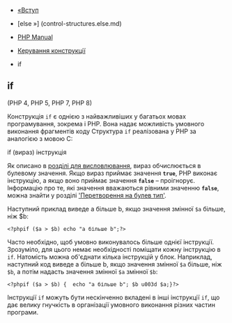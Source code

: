 - [«Вступ](control-structures.intro.md)
- [else »] (control-structures.else.md)

- [PHP Manual](index.md)
- [Керування конструкції](language.control-structures.md)
- if

## if

(PHP 4, PHP 5, PHP 7, PHP 8)

Конструкція `if` є однією з найважливіших у багатьох мовах
програмування, зокрема і PHP. Вона надає можливість
умовного виконання фрагментів коду Структура `if` реалізована у PHP
за аналогією з мовою C:

if (вираз)
інструкція

Як описано в [розділі для висловлювання](language.expressions.md),
вираз обчислюється в булевому значення. Якщо вираз приймає
значення **`true`**, PHP виконає інструкцію, а якщо воно приймає
значення **`false`** – проігнорує. Інформацію про те, які значення
вважаються рівними значенню **`false`**, можна знайти у розділі
['Перетворення на булев
тип'](language.types.boolean.md#language.types.boolean.casting).

Наступний приклад виведе a більше b, якщо значення змінної `$a`
більше, ніж $b:

` <?phpif ($a > $b) echo "a більше b";?> `

Часто необхідно, щоб умовно виконувалось більше однієї інструкції.
Зрозуміло, для цього немає необхідності поміщати кожну інструкцію в
`if`. Натомість можна об'єднати кілька інструкцій у блок.
Наприклад, наступний код виведе a більше b, якщо значення змінної
`$a` більше, ніж `$b`, а потім надасть значення змінної `$a`
змінної `$b`:

`<?phpif ($a > $b) {  echo "a більше b"; $b u003d $a;}?> `

Інструкції `if` можуть бути нескінченно вкладені в інші інструкції `if`,
що дає велику гнучкість в організації умовного виконання різних
частин програми.
